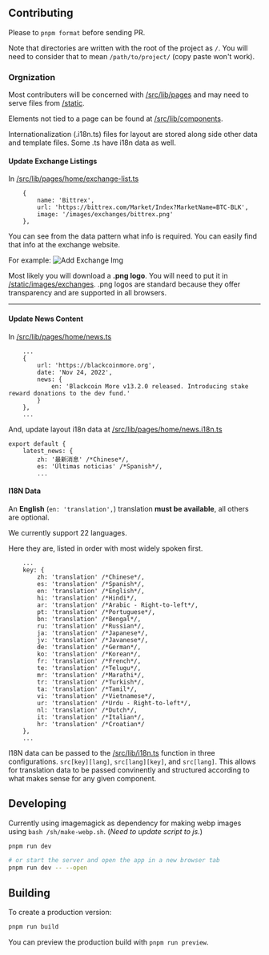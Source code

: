 ## Contributing

Please to `pnpm format` before sending PR.

Note that directories are written with the root of the project as `/`. You will need to consider that to mean `/path/to/project/` (copy paste won't work).

### Orgnization

Most contributers will be concerned with [/src/lib/pages](https://github.com/danielclough/blackcoin.org_sveltekit/tree/main/src/lib/pages) and may need to serve files from [/static](https://github.com/danielclough/blackcoin.org_sveltekit/tree/main/static).

Elements not tied to a page can be found at [/src/lib/components](https://github.com/danielclough/blackcoin.org_sveltekit/tree/main/src/lib/components).

Internationalization (.i18n.ts) files for layout are stored along side other data and template files. Some .ts have i18n data as well.

#### Update Exchange Listings

In [/src/lib/pages/home/exchange-list.ts](https://github.com/danielclough/blackcoin.org_sveltekit/blob/main/src/lib/pages/home/exchange-list.ts)

```
	{
		name: 'Bittrex',
		url: 'https://bittrex.com/Market/Index?MarketName=BTC-BLK',
		image: '/images/exchanges/bittrex.png'
	},
```

You can see from the data pattern what info is required. You can easily find that info at the exchange website.

For example:
![Add Exchange Img](https://github.com/danielclough/blackcoin.org_sveltekit/raw/main/static/images/README/add-exchange.png)

Most likely you will download a **.png logo**. You will need to put it in [/static/images/exchanges](https://github.com/danielclough/blackcoin.org_sveltekit/tree/main/static/images/exchanges). .png logos are standard because they offer transparency and are supported in all browsers.

---

#### Update News Content

In [/src/lib/pages/home/news.ts](https://github.com/danielclough/blackcoin.org_sveltekit/blob/main/src/lib/pages/home/news.ts)

```
    ...
	{
		url: 'https://blackcoinmore.org',
		date: 'Nov 24, 2022',
		news: {
			en: 'Blackcoin More v13.2.0 released. Introducing stake reward donations to the dev fund.'
		}
	},
    ...
```

And, update layout i18n data at [/src/lib/pages/home/news.i18n.ts](https://github.com/danielclough/blackcoin.org_sveltekit/tree/main/src/lib/pages/home/news.i18n.ts)

```
export default {
	latest_news: {
		zh: '最新消息' /*Chinese*/,
		es: 'Últimas noticias' /*Spanish*/,
        ...
```

#### I18N Data

An **English** (`en: 'translation',`) translation **must be available**, all others are optional.

We currently support 22 languages.

Here they are, listed in order with most widely spoken first.

```
    ...
	key: {
		zh: 'translation' /*Chinese*/,
		es: 'translation' /*Spanish*/,
		en: 'translation' /*English*/,
		hi: 'translation' /*Hindi*/,
		ar: 'translation' /*Arabic - Right-to-left*/,
		pt: 'translation' /*Portuguese*/,
		bn: 'translation' /*Bengal*/,
		ru: 'translation' /*Russian*/,
		ja: 'translation' /*Japanese*/,
		jv: 'translation' /*Javanese*/,
		de: 'translation' /*German*/,
		ko: 'translation' /*Korean*/,
		fr: 'translation' /*French*/,
		te: 'translation' /*Telugu*/,
		mr: 'translation' /*Marathi*/,
		tr: 'translation' /*Turkish*/,
		ta: 'translation' /*Tamil*/,
		vi: 'translation' /*Vietnamese*/,
		ur: 'translation' /*Urdu - Right-to-left*/,
		nl: 'translation' /*Dutch*/,
		it: 'translation' /*Italian*/,
		hr: 'translation' /*Croatian*/
	},
	...
```

I18N data can be passed to the [/src/lib/i18n.ts](https://github.com/danielclough/blackcoin.org_sveltekit/blob/main/src/lib/i18n.ts) function in three configurations.
`src[key][lang]`, `src[lang][key]`, and `src[lang]`.
This allows for translation data to be passed convinently and structured according to what makes sense for any given component.

## Developing


Currently using imagemagick as dependency for making webp images using `bash /sh/make-webp.sh`.
(*Need to update script to js.*)


```bash
pnpm run dev

# or start the server and open the app in a new browser tab
pnpm run dev -- --open
```

## Building

To create a production version:

```bash
pnpm run build
```

You can preview the production build with `pnpm run preview`.
